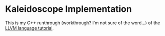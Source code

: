 # Kaleidoscope Implementation
This is my C++ runthrough (workthrough? I'm not sure of the word...) of the [LLVM language tutorial]("http://llvm.org/docs/tutorial/").
